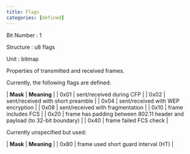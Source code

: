 ```yaml
---
title: Flags
categories: [defined]
---
```

Bit Number
: 1

Structure
: u8 flags

Unit
: bitmap

Properties of transmitted and received frames.

Currently, the following flags are defined:

| **Mask** | **Meaning** |
| 0x01 | sent/received during CFP |
| 0x02 | sent/received with short preamble |
| 0x04 | sent/received with WEP encryption |
| 0x08 | sent/received with fragmentation |
| 0x10 | frame includes FCS |
| 0x20 | frame has padding between 802.11 header and payload (to 32-bit boundary) |
| 0x40 | frame failed FCS check |

Currently unspecified but used:

| **Mask** | **Meaning** |
| 0x80 | frame used short guard interval (HT) |
